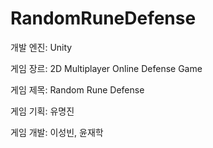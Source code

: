 # RandomRuneDefense

개발 엔진: Unity

게임 장르: 2D Multiplayer Online Defense Game

게임 제목: Random Rune Defense

게임 기획: 유명진

게임 개발: 이성빈, 윤재학

